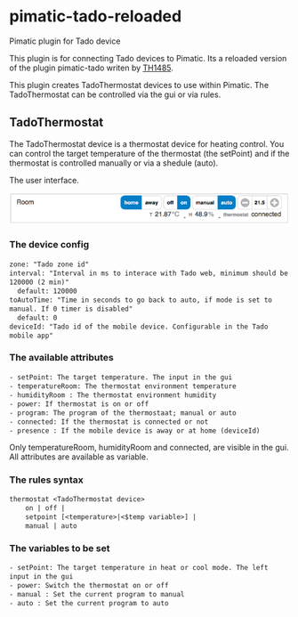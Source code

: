 # pimatic-tado-reloaded
Pimatic plugin for Tado device

This plugin is for connecting Tado devices to Pimatic. Its a reloaded version of the plugin pimatic-tado writen by [TH1485](https://github.com/TH1485/pimatic-tado).

This plugin creates TadoThermostat devices to use within Pimatic. The TadoThermostat can be controlled via the gui or via rules.


TadoThermostat
----
The TadoThermostat device is a thermostat device for heating control. You can control the target temperature of the thermostat (the setPoint) and if the thermostat is controlled manually or via a shedule (auto).

The user interface.

![](/screens/tado-thermostat.png)

### The device config
```
zone: "Tado zone id"
interval: "Interval in ms to interace with Tado web, minimum should be 120000 (2 min)"
  default: 120000
toAutoTime: "Time in seconds to go back to auto, if mode is set to manual. If 0 timer is disabled"
  default: 0
deviceId: "Tado id of the mobile device. Configurable in the Tado mobile app"
```

### The available attributes
```
- setPoint: The target temperature. The input in the gui
- temperatureRoom: The thermostat environment temperature
- humidityRoom : The thermostat environment humidity
- power: If thermostat is on or off
- program: The program of the thermostaat; manual or auto
- connected: If the thermostat is connected or not
- presence : If the mobile device is away or at home (deviceId)
```
Only temperatureRoom, humidityRoom and connected, are visible in the gui. All attributes are available as variable.


### The rules syntax
```
thermostat <TadoThermostat device>
    on | off |
    setpoint [<temperature>|<$temp variable>] |
    manual | auto
```

### The variables to be set
```
- setPoint: The target temperature in heat or cool mode. The left input in the gui
- power: Switch the thermostat on or off
- manual : Set the current program to manual
- auto : Set the current program to auto
```
